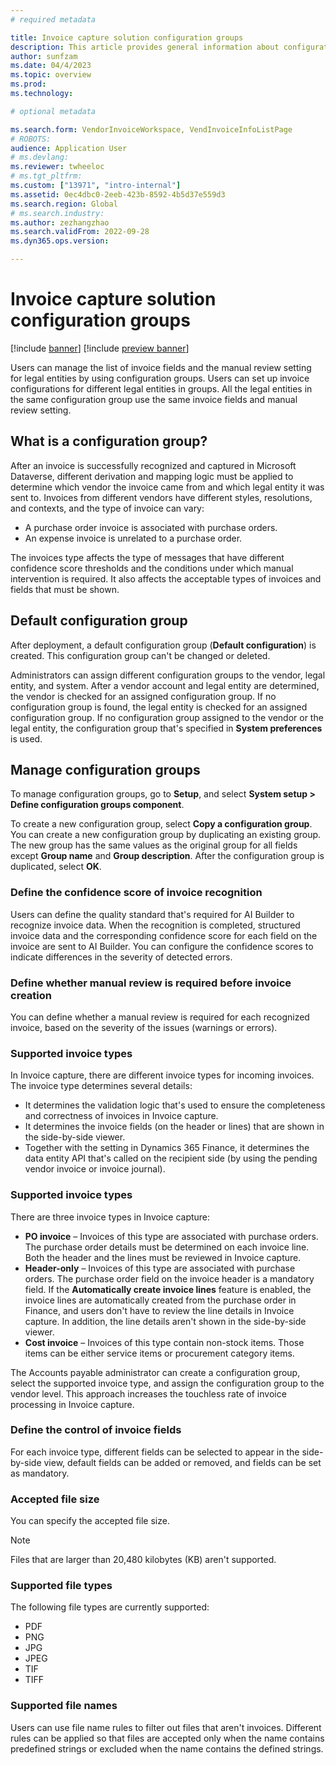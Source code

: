 ```yaml
---
# required metadata

title: Invoice capture solution configuration groups
description: This article provides general information about configuration groups in the Invoice capture solution.
author: sunfzam
ms.date: 04/4/2023
ms.topic: overview
ms.prod: 
ms.technology: 

# optional metadata

ms.search.form: VendorInvoiceWorkspace, VendInvoiceInfoListPage
# ROBOTS: 
audience: Application User
# ms.devlang: 
ms.reviewer: twheeloc
# ms.tgt_pltfrm: 
ms.custom: ["13971", "intro-internal"]
ms.assetid: 0ec4dbc0-2eeb-423b-8592-4b5d37e559d3
ms.search.region: Global
# ms.search.industry: 
ms.author: zezhangzhao
ms.search.validFrom: 2022-09-28
ms.dyn365.ops.version: 

---
```


# Invoice capture solution configuration groups

[!include [banner](../includes/banner.md)]
[!include [preview banner](../includes/preview-banner.md)]

Users can manage the list of invoice fields and the manual review setting for legal entities by using configuration groups. Users can set up invoice configurations for different legal entities in groups. All the legal entities in the same configuration group use the same invoice fields and manual review setting.

## What is a configuration group?

After an invoice is successfully recognized and captured in Microsoft Dataverse, different derivation and mapping logic must be applied to determine which vendor the invoice came from and which legal entity it was sent to. Invoices from different vendors have different styles, resolutions, and contexts, and the type of invoice can vary:

- A purchase order invoice is associated with purchase orders.
- An expense invoice is unrelated to a purchase order.

The invoices type affects the type of messages that have different confidence score thresholds and the conditions under which manual intervention is required. It also affects the acceptable types of invoices and fields that must be shown.

## Default configuration group

After deployment, a default configuration group (**Default configuration**) is created. This configuration group can't be changed or deleted.

Administrators can assign different configuration groups to the vendor, legal entity, and system. After a vendor account and legal entity are determined, the vendor is checked for an assigned configuration group. If no configuration group is found, the legal entity is checked for an assigned configuration group. If no configuration group assigned to the vendor or the legal entity, the configuration group that's specified in **System preferences** is used.

## Manage configuration groups

To manage configuration groups, go to **Setup**, and select **System setup \> Define configuration groups component**.

To create a new configuration group, select **Copy a configuration group**. You can create a new configuration group by duplicating an existing group. The new group has the same values as the original group for all fields except **Group name** and **Group description**. After the configuration group is duplicated, select **OK**.

### Define the confidence score of invoice recognition

Users can define the quality standard that's required for AI Builder to recognize invoice data. When the recognition is completed, structured invoice data and the corresponding confidence score for each field on the invoice are sent to AI Builder. You can configure the confidence scores to indicate differences in the severity of detected errors.

### Define whether manual review is required before invoice creation

You can define whether a manual review is required for each recognized invoice, based on the severity of the issues (warnings or errors).

### Supported invoice types

In Invoice capture, there are different invoice types for incoming invoices. The invoice type determines several details:

- It determines the validation logic that's used to ensure the completeness and correctness of invoices in Invoice capture.
- It determines the invoice fields (on the header or lines) that are shown in the side-by-side viewer.
- Together with the setting in Dynamics 365 Finance, it determines the data entity API that's called on the recipient side (by using the pending vendor invoice or invoice journal).

### Supported invoice types

There are three invoice types in Invoice capture:

- **PO invoice** – Invoices of this type are associated with purchase orders. The purchase order details must be determined on each invoice line. Both the header and the lines must be reviewed in Invoice capture.
- **Header-only** – Invoices of this type are associated with purchase orders. The purchase order field on the invoice header is a mandatory field. If the **Automatically create invoice lines** feature is enabled, the invoice lines are automatically created from the purchase order in Finance, and users don't have to review the line details in Invoice capture. In addition, the line details aren't shown in the side-by-side viewer.
- **Cost invoice** – Invoices of this type contain non-stock items. Those items can be either service items or procurement category items.

The Accounts payable administrator can create a configuration group, select the supported invoice type, and assign the configuration group to the vendor level. This approach increases the touchless rate of invoice processing in Invoice capture.

### Define the control of invoice fields

For each invoice type, different fields can be selected to appear in the side-by-side view, default fields can be added or removed, and fields can be set as mandatory.

### Accepted file size

You can specify the accepted file size.

> [!NOTE]
> Files that are larger than 20,480 kilobytes (KB) aren't supported.

### Supported file types

The following file types are currently supported:

- PDF
- PNG
- JPG
- JPEG
- TIF
- TIFF

### Supported file names

Users can use file name rules to filter out files that aren't invoices. Different rules can be applied so that files are accepted only when the name contains predefined strings or excluded when the name contains the defined strings.
